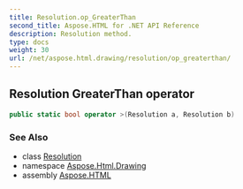 ```yaml
---
title: Resolution.op_GreaterThan
second_title: Aspose.HTML for .NET API Reference
description: Resolution method. 
type: docs
weight: 30
url: /net/aspose.html.drawing/resolution/op_greaterthan/
---
```

## Resolution GreaterThan operator

```csharp
public static bool operator >(Resolution a, Resolution b)
```

### See Also

* class [Resolution](../)
* namespace [Aspose.Html.Drawing](../../resolution/)
* assembly [Aspose.HTML](../../../)
